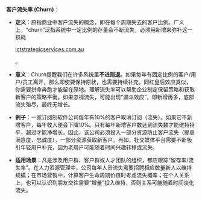 **客户流失率 (Churn)**：

- **定义**：原指商业中客户流失的概念，即在每个周期失去的客户比例。广义上，“churn”泛指系统中一定比例的存量会不断流失，必须用新增来弥补这一损耗​
    
    [ictstrategicservices.com.au](https://www.ictstrategicservices.com.au/2017/07/14/113-fantastic-thinking-tools-from-farnam-street/#:~:text=7)
    
    。
- **意义**：Churn提醒我们在许多系统里**不进则退**。如果每年有固定比例的客户/用户/员工离开，那么即使要保持原状，也需要持续补充。同红皇后效应类似，你需要拼命奔跑才能留在原地。理解流失率可以帮助企业制定保留策略和获取新客户的策略平衡。如果忽视流失，可能出现“漏斗效应”，即新增再多，底部流失殆尽，最终无增长。
- **例子**：一家订阅制软件公司每年有10%的客户取消订阅（流失）。如果它不新增客户，每年收入便会下降10%。只有每年新增客户数达到流失数才能维持持平，超过才能净增长。因此，该公司必须投入一部分资源防止客户流失（提高满意度、忠诚度），一部分资源获取新客户。再如，社交媒体平台需要不断吸引年轻用户补充，因为老用户可能随着时间兴趣转移或流失。
- **适用场景**：凡是涉及用户群、客户群或人才团队的组织，都应跟踪“留存率/流失率”。在人力资源管理中，公司每年人员流失需要招聘相应数量新人以维持规模；在市场营销中，计算客户生命周期价值时考虑流失概率；在个人关系上，也可以认识到朋友交往需要“增量”投入维持，否则关系可能随着时间淡化流失。